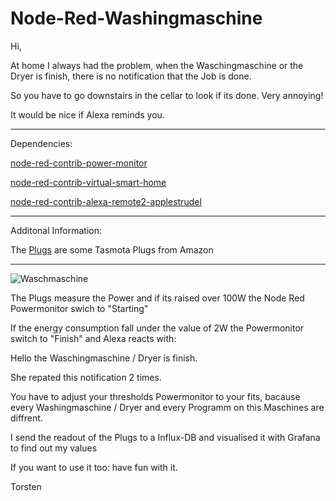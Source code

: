 Node-Red-Washingmaschine
=============

Hi,


At home I always had the problem, when the Waschingmaschine or the Dryer is finish, there is no notification that the Job is done.

So you have to go downstairs in the cellar to look if its done.  Very annoying!

It would be nice if Alexa reminds you.

--------------------------------------------
Dependencies:


[node-red-contrib-power-monitor](https://flows.nodered.org/node/node-red-contrib-power-monitor)

[node-red-contrib-virtual-smart-home](https://flows.nodered.org/node/node-red-contrib-virtual-smart-home)

[node-red-contrib-alexa-remote2-applestrudel](https://flows.nodered.org/node/node-red-contrib-alexa-remote2-applestrudel)

----------------------------------------------------

Additonal Information:


The [Plugs](https://www.amazon.de/gp/product/B08BFPGWZ1/ref=ppx_yo_dt_b_asin_title_o00_s00?ie=UTF8&psc=1) are some Tasmota Plugs from Amazon



----------------------------------------------------

![Waschmaschine](https://github.com/user-attachments/assets/7326f17a-fdff-4ef7-9d1d-388ce79ff5f3)


The Plugs measure the Power and if its raised over 100W the Node Red Powermonitor swich to "Starting" 

If the energy consumption fall under the value of 2W the Powermonitor switch to "Finish" and Alexa reacts with:

Hello the Waschingmaschine / Dryer is finish.

She repated this notification 2 times.

You have to adjust your thresholds Powermonitor to your fits, bacause every Washingmaschine / Dryer and every Programm on this Maschines are diffrent.

I send the readout of the Plugs to a Influx-DB and visualised it with Grafana to find out my values 







If you want to use it too: have fun with it.

Torsten
